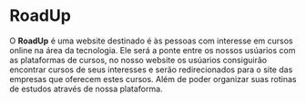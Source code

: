  # RoadUp
 O **RoadUp** é uma website destinado é às pessoas com interesse em cursos online na área da tecnologia. Ele será a ponte entre os nossos usúarios com as plataformas de cursos, no nosso website os usúarios consiguirão encontrar cursos de seus interesses e serão redirecionados para o site das empresas que oferecem estes cursos. Além de poder organizar suas rotinas de estudos através de nossa plataforma.
